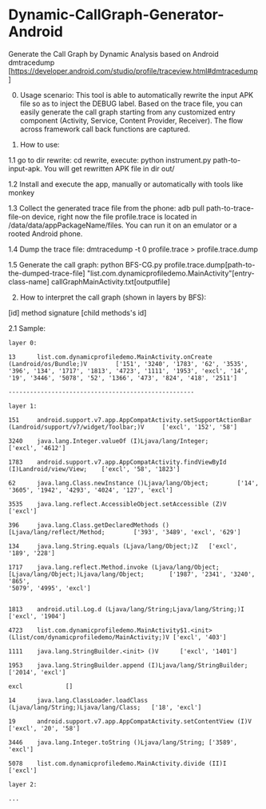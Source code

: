 # Dynamic-CallGraph-Generator-Android
Generate the Call Graph by Dynamic Analysis based on Android dmtracedump [https://developer.android.com/studio/profile/traceview.html#dmtracedump]

0. Usage scenario:
  This tool is able to automatically rewrite the input APK file so as to inject the DEBUG label. Based on the trace file, you can easily generate the call graph starting from any customized entry component (Activity, Service, Content Provider, Receiver). The flow across framework call back functions are captured.    

1. How to use:

  1.1 go to dir rewrite: cd rewrite, execute: python instrument.py path-to-input-apk. You will get rewritten APK file in dir out/ 
   
  1.2 Install and execute the app, manually or automatically with tools like monkey
  
  1.3 Collect the generated trace file from the phone: adb pull path-to-trace-file-on device, right now the file profile.trace is located in /data/data/appPackageName/files. You can run it on an emulator or a rooted Android phone. 
  
  1.4 Dump the trace file: dmtracedump -t 0 profile.trace > profile.trace.dump
  
  1.5 Generate the call graph: python BFS-CG.py profile.trace.dump[path-to-the-dumped-trace-file] "list.com.dynamicprofiledemo.MainActivity"[entry-class-name] callGraphMainActivity.txt[outputfile]

2. How to interpret the call graph (shown in layers by BFS):

  [id]  method signature [child methods's id]

  2.1 Sample:

    layer 0:

    13      list.com.dynamicprofiledemo.MainActivity.onCreate (Landroid/os/Bundle;)V        ['151', '3240', '1783', '62', '3535', '396', '134', '1717', '1813', '4723', '1111', '1953', 'excl', '14', '19', '3446', '5078', '52', '1366', '473', '824', '418', '2511']

    ----------------------------------------------------

    layer 1:

    151     android.support.v7.app.AppCompatActivity.setSupportActionBar (Landroid/support/v7/widget/Toolbar;)V     ['excl', '152', '58']

    3240    java.lang.Integer.valueOf (I)Ljava/lang/Integer;        ['excl', '4612']

    1783    android.support.v7.app.AppCompatActivity.findViewById (I)Landroid/view/View;    ['excl', '58', '1823']

    62      java.lang.Class.newInstance ()Ljava/lang/Object;        ['14', '3605', '1942', '4293', '4024', '127', 'excl']

    3535    java.lang.reflect.AccessibleObject.setAccessible (Z)V   ['excl']

    396     java.lang.Class.getDeclaredMethods ()[Ljava/lang/reflect/Method;        ['393', '3489', 'excl', '629']

    134     java.lang.String.equals (Ljava/lang/Object;)Z   ['excl', '189', '228']

    1717    java.lang.reflect.Method.invoke (Ljava/lang/Object;[Ljava/lang/Object;)Ljava/lang/Object;       ['1987', '2341', '3240', '865', 
    '5079', '4995', 'excl']


    1813    android.util.Log.d (Ljava/lang/String;Ljava/lang/String;)I      ['excl', '1904']

    4723    list.com.dynamicprofiledemo.MainActivity$1.<init> (Llist/com/dynamicprofiledemo/MainActivity;)V ['excl', '403']

    1111    java.lang.StringBuilder.<init> ()V      ['excl', '1401']

    1953    java.lang.StringBuilder.append (I)Ljava/lang/StringBuilder;     ['2014', 'excl']

    excl            []

    14      java.lang.ClassLoader.loadClass (Ljava/lang/String;)Ljava/lang/Class;   ['18', 'excl']

    19      android.support.v7.app.AppCompatActivity.setContentView (I)V    ['excl', '20', '58']

    3446    java.lang.Integer.toString ()Ljava/lang/String; ['3589', 'excl']

    5078    list.com.dynamicprofiledemo.MainActivity.divide (II)I   ['excl']

    layer 2:

    ...
